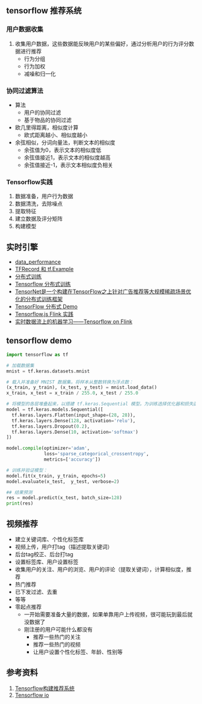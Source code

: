 ## tensorflow 推荐系统

### 用户数据收集
1. 收集用户数据，这些数据能反映用户的某些偏好，通过分析用户的行为评分数据进行推荐
    - 行为分组
    - 行为加权
    - 减噪和归一化

### 协同过滤算法
- 算法
    - 用户的协同过滤
    - 基于物品的协同过滤
- 欧几里得距离，相似度计算
    - 欧式距离越小、相似度越小
- 余弦相似，分词向量法，判断文本的相似度
    - 余弦值为0，表示文本的相似度低
    - 余弦值接近1，表示文本的相似度越高
    - 余弦值接近-1，表示文本相似度负相关

### Tensorflow实践
1. 数据准备，用户行为数据
2. 数据清洗，去除噪点
3. 提取特征
4. 建立数据及评分矩阵
5. 构建模型

## 实时引擎

- [data_performance](https://www.tensorflow.org/guide/data_performance#the_dataset)
- [TFRecord 和 tf.Example](https://www.tensorflow.org/tutorials/load_data/tfrecord)
- [分布式训练](https://www.oreilly.com/content/distributed-tensorflow/)
- [Tensorflow 分布式训练](https://www.tensorflow.org/guide/distributed_training)
- [TensorNet是一个构建在TensorFlow之上针对广告推荐等大规模稀疏场景优化的分布式训练框架](https://reposhub.com/python/deep-learning/Qihoo360-tensornet.html)
- [TensorFlow 分布式 Demo](https://blog.csdn.net/fenglepeng/article/details/105535061)
- [Tensorflow.js Flink 实践](https://github.com/TsingJyujing/tf.js-on-flink)
- [实时数据流上的机器学习——Tensorflow on Flink](https://zhuanlan.zhihu.com/p/55638891)
## tensorflow demo

```py
import tensorflow as tf

# 加载数据集
mnist = tf.keras.datasets.mnist

# 载入并准备好 MNIST 数据集。将样本从整数转换为浮点数：
(x_train, y_train), (x_test, y_test) = mnist.load_data()
x_train, x_test = x_train / 255.0, x_test / 255.0

# 将模型的各层堆叠起来，以搭建 tf.keras.Sequential 模型。为训练选择优化器和损失函数：
model = tf.keras.models.Sequential([
  tf.keras.layers.Flatten(input_shape=(28, 28)),
  tf.keras.layers.Dense(128, activation='relu'),
  tf.keras.layers.Dropout(0.2),
  tf.keras.layers.Dense(10, activation='softmax')
])

model.compile(optimizer='adam',
              loss='sparse_categorical_crossentropy',
              metrics=['accuracy'])

# 训练并验证模型：
model.fit(x_train, y_train, epochs=5)
model.evaluate(x_test,  y_test, verbose=2)

## 结果预测
res = model.predict(x_test, batch_size=128)
print(res)
```

## 视频推荐
- 建立关键词库、个性化标签库
- 视频上传，用户打tag（描述提取关键词）
- 后台tag校正、后台打tag
- 设置标签库、用户设置标签
- 收集用户的关注、用户的浏览、用户的评论（提取关键词），计算相似度，推荐
- 热门推荐
- 已下发过滤、去重
- 等等
- 零起点推荐
    - 一开始需要准备大量的数据，如果单靠用户上传视频，很可能玩到最后就没数据了
    - 刚注册的用户可能什么都没有
        - 推荐一些热门的关注
        - 推荐一些热门的视频
        - 让用户设置个性化标签、年龄、性别等


## 参考资料
1. [Tensorflow构建推荐系统](https://blog.csdn.net/Oscar6280868/article/details/80952945)
2. [Tensorflow io](https://github.com/tensorflow/io#tensorflow-io)